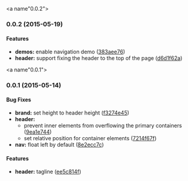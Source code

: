 <a name"0.0.2"></a>
### 0.0.2 (2015-05-19)


#### Features

* **demos:** enable navigation demo ([383aee76](https://github.com/aarmour/o-he-header/commit/383aee76))
* **header:** support fixing the header to the top of the page ([d6d1f62a](https://github.com/aarmour/o-he-header/commit/d6d1f62a))


<a name"0.0.1"></a>
### 0.0.1 (2015-05-14)


#### Bug Fixes

* **brand:** set height to header height ([f3274e45](https://github.com/aarmour/o-he-header/commit/f3274e45))
* **header:**
  * prevent inner elements from overflowing the primary containers ([9ea1e744](https://github.com/aarmour/o-he-header/commit/9ea1e744))
  * set relative position for container elements ([7214f67f](https://github.com/aarmour/o-he-header/commit/7214f67f))
* **nav:** float left by default ([8e2ecc7c](https://github.com/aarmour/o-he-header/commit/8e2ecc7c))


#### Features

* **header:** tagline ([ee5c814f](https://github.com/aarmour/o-he-header/commit/ee5c814f))

